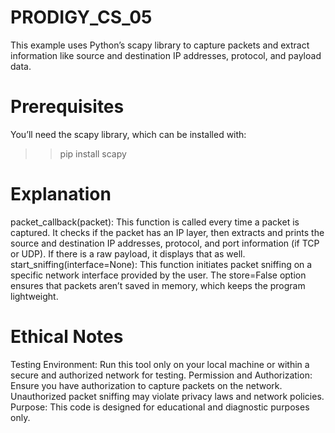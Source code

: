 # PRODIGY_CS_05

This example uses Python’s scapy library to capture packets and extract information like source and destination IP addresses, protocol, and payload data.

# Prerequisites
You’ll need the scapy library, which can be installed with:

>> pip install scapy

# Explanation
packet_callback(packet): This function is called every time a packet is captured. It checks if the packet has an IP layer, then extracts and prints the source and destination IP addresses, protocol, and port information (if TCP or UDP). If there is a raw payload, it displays that as well.
start_sniffing(interface=None): This function initiates packet sniffing on a specific network interface provided by the user. The store=False option ensures that packets aren’t saved in memory, which keeps the program lightweight.

# Ethical Notes
Testing Environment: Run this tool only on your local machine or within a secure and authorized network for testing.
Permission and Authorization: Ensure you have authorization to capture packets on the network. Unauthorized packet sniffing may violate privacy laws and network policies.
Purpose: This code is designed for educational and diagnostic purposes only.
